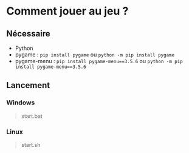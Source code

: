 # Comment jouer au jeu ?

## Nécessaire
- Python
- pygame : `pip install pygame` ou `python -m pip install pygame`
- pygame-menu : `pip install pygame-menu==3.5.6` ou `python -m pip install pygame-menu==3.5.6`


## Lancement

### Windows
> start.bat

### Linux
> start.sh
